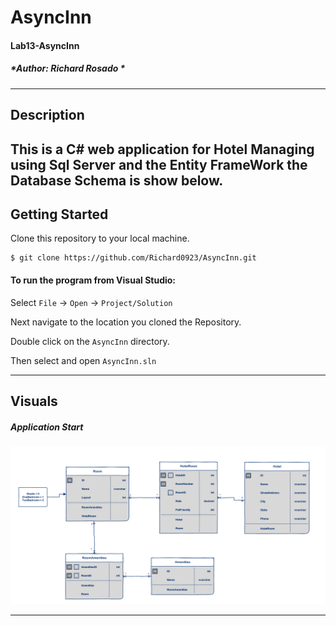 # AsyncInn 
#### Lab13-AsyncInn
##### *Author: Richard Rosado *

------------------------------

## Description
This is a C# web application for Hotel Managing using Sql Server and the Entity FrameWork the Database Schema is show below. 
------------------------------

## Getting Started
Clone this repository to your local machine.
```
$ git clone https://github.com/Richard0923/AsyncInn.git
```
#### To run the program from Visual Studio:
Select ```File``` -> ```Open``` -> ```Project/Solution```

Next navigate to the location you cloned the Repository.

Double click on the ```AsyncInn``` directory.

Then select and open ```AsyncInn.sln```

------------------------------

## Visuals

##### Application Start
![screenshot](/AsyncInn/Assets/AsyncInn2.png)


------------------------------
